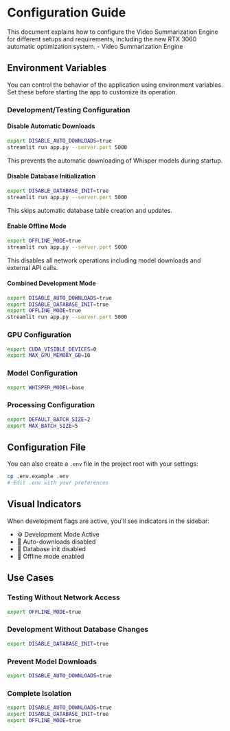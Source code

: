 # Configuration Guide

This document explains how to configure the Video Summarization Engine for different setups and requirements, including the new RTX 3060 automatic optimization system. - Video Summarization Engine

## Environment Variables

You can control the behavior of the application using environment variables. Set these before starting the app to customize its operation.

### Development/Testing Configuration

#### Disable Automatic Downloads
```bash
export DISABLE_AUTO_DOWNLOADS=true
streamlit run app.py --server.port 5000
```
This prevents the automatic downloading of Whisper models during startup.

#### Disable Database Initialization  
```bash
export DISABLE_DATABASE_INIT=true
streamlit run app.py --server.port 5000
```
This skips automatic database table creation and updates.

#### Enable Offline Mode
```bash
export OFFLINE_MODE=true
streamlit run app.py --server.port 5000
```
This disables all network operations including model downloads and external API calls.

#### Combined Development Mode
```bash
export DISABLE_AUTO_DOWNLOADS=true
export DISABLE_DATABASE_INIT=true
export OFFLINE_MODE=true
streamlit run app.py --server.port 5000
```

### GPU Configuration

```bash
export CUDA_VISIBLE_DEVICES=0
export MAX_GPU_MEMORY_GB=10
```

### Model Configuration

```bash
export WHISPER_MODEL=base
```

### Processing Configuration

```bash
export DEFAULT_BATCH_SIZE=2
export MAX_BATCH_SIZE=5
```

## Configuration File

You can also create a `.env` file in the project root with your settings:

```bash
cp .env.example .env
# Edit .env with your preferences
```

## Visual Indicators

When development flags are active, you'll see indicators in the sidebar:
- ⚙️ Development Mode Active
- 🚫 Auto-downloads disabled
- 🚫 Database init disabled
- 📴 Offline mode enabled

## Use Cases

### Testing Without Network Access
```bash
export OFFLINE_MODE=true
```

### Development Without Database Changes
```bash
export DISABLE_DATABASE_INIT=true
```

### Prevent Model Downloads
```bash
export DISABLE_AUTO_DOWNLOADS=true
```

### Complete Isolation
```bash
export DISABLE_AUTO_DOWNLOADS=true
export DISABLE_DATABASE_INIT=true
export OFFLINE_MODE=true
```